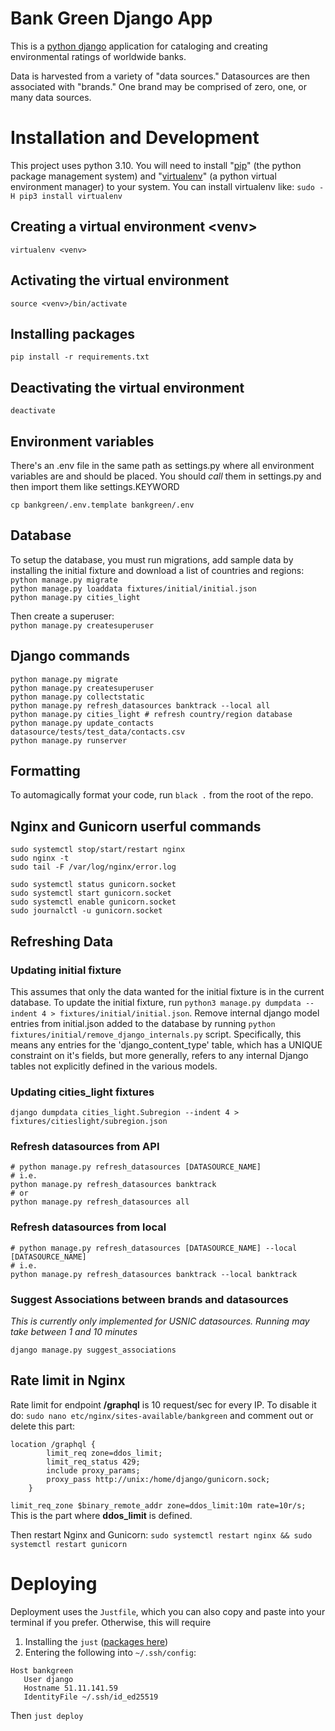 # Bank Green Django App

This is a [python django](https://www.djangoproject.com/) application for cataloging and creating environmental ratings of worldwide banks.

Data is harvested from a variety of "data sources." Datasources are then associated with "brands." One brand may be comprised of zero, one, or many data sources.

# Installation and Development

This project uses python 3.10. You will need to install "[pip](https://pip.pypa.io/en/stable/installation/)" (the python package management system) and "[virtualenv](https://virtualenv.pypa.io/en/latest/installation.html)" (a python virtual environment manager) to your system. You can install virtualenv like: `sudo -H pip3 install virtualenv`


## Creating a virtual environment \<venv\>

`virtualenv <venv>`

## Activating the virtual environment

`source <venv>/bin/activate`

## Installing packages

`pip install -r requirements.txt`

## Deactivating the virtual environment

`deactivate`

## Environment variables
There's an .env file in the same path as settings.py where all environment variables are and should be placed. You should *call* them in settings.py and then import them like settings.KEYWORD

`cp bankgreen/.env.template bankgreen/.env`

## Database
To setup the database, you must run migrations, add sample data by installing the initial fixture and download a list of countries and regions:   
`python manage.py migrate`   
`python manage.py loaddata fixtures/initial/initial.json`   
`python manage.py cities_light`   

Then create a superuser:   
`python manage.py createsuperuser`

## Django commands

```
python manage.py migrate
python manage.py createsuperuser
python manage.py collectstatic
python manage.py refresh_datasources banktrack --local all
python manage.py cities_light # refresh country/region database
python manage.py update_contacts datasource/tests/test_data/contacts.csv
python manage.py runserver
```

## Formatting

To automagically format your code, run `black .` from the root of the repo.

## Nginx and Gunicorn userful commands

```
sudo systemctl stop/start/restart nginx
sudo nginx -t
sudo tail -F /var/log/nginx/error.log

sudo systemctl status gunicorn.socket
sudo systemctl start gunicorn.socket
sudo systemctl enable gunicorn.socket
sudo journalctl -u gunicorn.socket
```

## Refreshing Data

### Updating initial fixture
This assumes that only the data wanted for the initial fixture is in the current database. To update the initial fixture, run `python3 manage.py dumpdata --indent 4 > fixtures/initial/initial.json`. Remove internal django model entries from initial.json added to the database by running `python fixtures/initial/remove_django_internals.py` script. Specifically, this means any entries for the 'django_content_type' table, which has a UNIQUE constraint on it's fields, but more generally, refers to any internal Django tables not explicitly defined in the various models.   

### Updating cities_light fixtures
```
django dumpdata cities_light.Subregion --indent 4 > fixtures/citieslight/subregion.json
```

### Refresh datasources from API

```
# python manage.py refresh_datasources [DATASOURCE_NAME]
# i.e.
python manage.py refresh_datasources banktrack
# or
python manage.py refresh_datasources all
```

### Refresh datasources from local

```
# python manage.py refresh_datasources [DATASOURCE_NAME] --local [DATASOURCE_NAME]
# i.e.
python manage.py refresh_datasources banktrack --local banktrack
```

### Suggest Associations between brands and datasources
_This is currently only implemented for USNIC datasources. Running may take between 1 and 10 minutes_
```
django manage.py suggest_associations
```

## Rate limit in Nginx
Rate limit for endpoint **/graphql** is 10 request/sec for every IP.
To disable it do: `sudo nano etc/nginx/sites-available/bankgreen` and comment out or delete this part:
```
location /graphql {
        limit_req zone=ddos_limit;
        limit_req_status 429;
        include proxy_params;
        proxy_pass http://unix:/home/django/gunicorn.sock;
    }
```
`limit_req_zone $binary_remote_addr zone=ddos_limit:10m rate=10r/s;` This is the part where **ddos_limit** is defined.

Then restart Nginx and Gunicorn:
`sudo systemctl restart nginx && sudo systemctl restart gunicorn`

# Deploying
Deployment uses the `Justfile`, which you can also copy and paste into your terminal if you prefer. Otherwise, this will require
1. Installing the `just` ([packages here](https://github.com/casey/just?tab=readme-ov-file#packages))
2. Entering the following into `~/.ssh/config`:

```
Host bankgreen
   User django
   Hostname 51.11.141.59
   IdentityFile ~/.ssh/id_ed25519
```

Then `just deploy`
